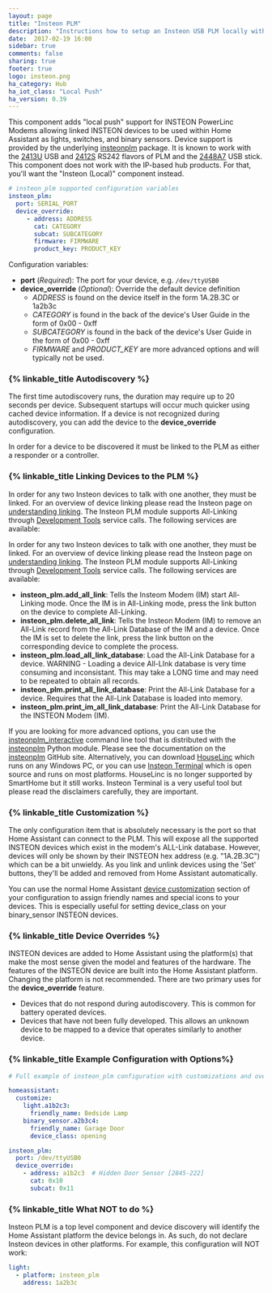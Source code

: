```yaml
---
layout: page
title: "Insteon PLM"
description: "Instructions how to setup an Insteon USB PLM locally within Home Assistant."
date:  2017-02-19 16:00
sidebar: true
comments: false
sharing: true
footer: true
logo: insteon.png
ha_category: Hub
ha_iot_class: "Local Push"
ha_version: 0.39
---
```


This component adds "local push" support for INSTEON PowerLinc Modems allowing
linked INSTEON devices to be used within Home Assistant as lights, switches,
and binary sensors.  Device support is provided by the underlying [insteonplm]
package.  It is known to work with the [2413U] USB and [2412S] RS242 flavors
of PLM and the [2448A7] USB stick.  This component does not work with the 
IP-based hub products.  For that, you'll want the "Insteon (Local)" component 
instead.

[insteonplm]: https://github.com/nugget/python-insteonplm
[2413U]: https://www.insteon.com/powerlinc-modem-usb
[2412S]: https://www.insteon.com/powerlinc-modem-serial
[2448A7]: https://www.smarthome.com/insteon-2448a7-portable-usb-adapter.html


```yaml
# insteon_plm supported configuration variables
insteon_plm:
  port: SERIAL_PORT
  device_override:
     - address: ADDRESS
       cat: CATEGORY
       subcat: SUBCATEGORY
       firmware: FIRMWARE
       product_key: PRODUCT_KEY
```
Configuration variables:
- **port** (*Required*): The port for your device, e.g. `/dev/ttyUSB0`
- **device_override** (*Optional*): Override the default device definition
  - *ADDRESS* is found on the device itself in the form 1A.2B.3C or 1a2b3c
  - *CATEGORY* is found in the back of the device's User Guide in the form of
    0x00 - 0xff
  - *SUBCATEGORY* is found in the back of the device's User Guide in the form 
    of 0x00 - 0xff
  - *FIRMWARE* and *PRODUCT_KEY* are more advanced options and will typically 
    not be used.

### {% linkable_title Autodiscovery %}

The first time autodiscovery runs, the duration may require up to 20 seconds 
per device. Subsequent startups will occur much quicker using cached device
information. If a device is not recognized during autodiscovery, you can add
the device to the **device_override** configuration. 

In order for a device to be discovered it must be linked to the PLM as either
a responder or a controller. 

### {% linkable_title Linking Devices to the PLM %}

In order for any two Insteon devices to talk with one another, they must be 
linked. For an overview of device linking please read the Insteon page on
[understanding linking]. The Insteon PLM module supports All-Linking through 
[Development Tools] service calls. The following services are available:

In order for any two Insteon devices to talk with one another, they must be 
linked. For an overview of device linking please read the Insteon page on
[understanding linking]. The Insteon PLM module supports All-Linking through 
[Development Tools] service calls. The following services are available:
- **insteon_plm.add_all_link**: Tells the Insteom Modem (IM) start All-Linking 
mode. Once the IM is in All-Linking mode, press the link button on the device 
to complete All-Linking.
- **insteon_plm.delete_all_link**: Tells the Insteon Modem (IM) to remove an 
All-Link record from the All-Link Database of the IM and a device. Once the IM 
is set to delete the link, press the link button on the corresponding device 
to complete the process.
- **insteon_plm.load_all_link_database**: Load the All-Link Database for a 
device. WARNING - Loading a device All-LInk database is very time consuming 
and inconsistant. This may take a LONG time and may need to be repeated to 
obtain all records.
- **insteon_plm.print_all_link_database**: Print the All-Link Database for a 
device. Requires that the All-Link Database is loaded into memory.
- **insteon_plm.print_im_all_link_database**: Print the All-Link Database for 
the INSTEON Modem (IM).

If you are looking for more advanced options, you can use the 
[insteonplm_interactive] command line tool that is distributed with the 
[insteonplm] Python module. Please see the documentation on the [insteonplm] 
GitHub site. Alternatively, you can download [HouseLinc] which runs on any 
Windows PC, or you can use [Insteon Terminal] which is open source and runs 
on most platforms. HouseLinc is no longer supported by SmartHome but it still 
works. Insteon Terminal is a very useful tool but please read the disclaimers 
carefully, they are important.

[understanding linking]: http://www.insteon.com/support-knowledgebase/2015/1/28/understanding-linking
[Development Tools]: https://www.home-assistant.io/docs/tools/dev-tools/
[HouseLinc]: https://www.smarthome.com/houselinc.html
[Insteon Terminal]: https://github.com/pfrommerd/insteon-terminal
[insteonplm_interactive]: https://github.com/nugget/python-insteonplm#command-line-interface

### {% linkable_title Customization %} 

The only configuration item that is absolutely necessary is the port so that
Home Assistant can connect to the PLM.  This will expose all the supported INSTEON
devices which exist in the modem's ALL-Link database.  However, devices will
only be shown by their INSTEON hex address (e.g. "1A.2B.3C") which can be a bit
unwieldy.  As you link and unlink devices using the 'Set' buttons, they'll be
added and removed from Home Assistant automatically.

You can use the normal Home Assistant [device customization] section of your
configuration to assign friendly names and special icons to your devices.  This
is especially useful for setting device_class on your binary_sensor INSTEON
devices.

[device customization]: /getting-started/customizing-devices/

### {% linkable_title Device Overrides %} 

INSTEON devices are added to Home Assistant using the platform(s) that make the
most sense given the model and features of the hardware. The features of the 
INSTEON device are built into the Home Assistant platform. Changing the 
platform is not recommended. There are two primary uses for the 
**device_override** feature.
- Devices that do not respond during autodiscovery. This is common for battery
  operated devices.
- Devices that have not been fully developed. This allows an unknown device to
  be mapped to a device that operates similarly to another device.

### {% linkable_title Example Configuration with Options%} 

```yaml
# Full example of insteon_plm configuration with customizations and overrides

homeassistant:
  customize:
    light.a1b2c3:
      friendly_name: Bedside Lamp
    binary_sensor.a2b3c4:
      friendly_name: Garage Door
      device_class: opening

insteon_plm:
  port: /dev/ttyUSB0
  device_override:
    - address: a1b2c3  # Hidden Door Sensor [2845-222]
      cat: 0x10
      subcat: 0x11     
```
### {% linkable_title What NOT to do %}
Insteon PLM is a top level component and device discovery will identify 
the Home Assistant platform the device belongs in. As such, do not 
declare Insteon devices in other platforms. For example, this configuration
will NOT work:

```yaml
light:
  - platform: insteon_plm
    address: 1a2b3c
```
